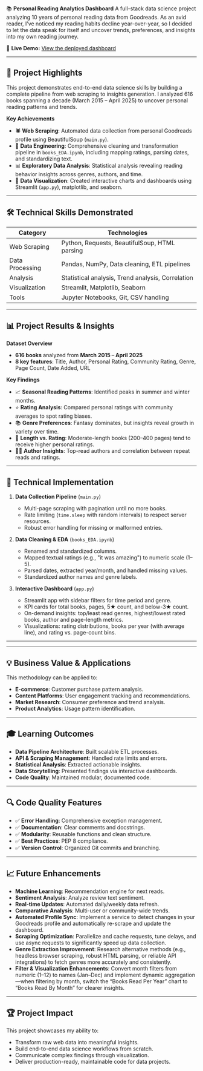 📚 **Personal Reading Analytics Dashboard**
A full-stack data science project analyzing 10 years of personal reading data from Goodreads. As an avid reader, I’ve noticed my reading habits decline year-over-year, so I decided to let the data speak for itself and uncover trends, preferences, and insights into my own reading journey.

🔗 **Live Demo:** [View the deployed dashboard](https://croweigibson-goodreads-reading-project-app-veaciy.streamlit.app/)

---

## 🎯 Project Highlights

This project demonstrates end-to-end data science skills by building a complete pipeline from web scraping to insights generation. I analyzed 616 books spanning a decade (March 2015 – April 2025) to uncover personal reading patterns and trends.

**Key Achievements**

* 🕷️ **Web Scraping**: Automated data collection from personal Goodreads profile using BeautifulSoup (`main.py`).
* 🧹 **Data Engineering**: Comprehensive cleaning and transformation pipeline in `books_EDA.ipynb`, including mapping ratings, parsing dates, and standardizing text.
* 📊 **Exploratory Data Analysis**: Statistical analysis revealing reading behavior insights across genres, authors, and time.
* 🎨 **Data Visualization**: Created interactive charts and dashboards using Streamlit (`app.py`), matplotlib, and seaborn.

---

## 🛠 Technical Skills Demonstrated

| Category        | Technologies                                      |
| --------------- | ------------------------------------------------- |
| Web Scraping    | Python, Requests, BeautifulSoup, HTML parsing     |
| Data Processing | Pandas, NumPy, Data cleaning, ETL pipelines       |
| Analysis        | Statistical analysis, Trend analysis, Correlation |
| Visualization   | Streamlit, Matplotlib, Seaborn                    |
| Tools           | Jupyter Notebooks, Git, CSV handling              |

---

## 📊 Project Results & Insights

**Dataset Overview**

* **616 books** analyzed from **March 2015 – April 2025**
* **8 key features**: Title, Author, Personal Rating, Community Rating, Genre, Page Count, Date Added, URL

**Key Findings**

* 📈 **Seasonal Reading Patterns**: Identified peaks in summer and winter months.
* ⭐ **Rating Analysis**: Compared personal ratings with community averages to spot rating biases.
* 📚 **Genre Preferences**: Fantasy dominates, but insights reveal growth in variety over time.
* 📖 **Length vs. Rating**: Moderate-length books (200–400 pages) tend to receive higher personal ratings.
* 👨‍💼 **Author Insights**: Top-read authors and correlation between repeat reads and ratings.

---

## 🔧 Technical Implementation

1. **Data Collection Pipeline** (`main.py`)

   * Multi-page scraping with pagination until no more books.
   * Rate limiting (`time.sleep` with random intervals) to respect server resources.
   * Robust error handling for missing or malformed entries.

2. **Data Cleaning & EDA** (`books_EDA.ipynb`)

   * Renamed and standardized columns.
   * Mapped textual ratings (e.g., "it was amazing") to numeric scale (1–5).
   * Parsed dates, extracted year/month, and handled missing values.
   * Standardized author names and genre labels.

3. **Interactive Dashboard** (`app.py`)

   * Streamlit app with sidebar filters for time period and genre.
   * KPI cards for total books, pages, 5★ count, and below-3★ count.
   * On-demand insights: top/least read genres, highest/lowest rated books, author and page-length metrics.
   * Visualizations: rating distributions, books per year (with average line), and rating vs. page-count bins.

---

---

## 💡 Business Value & Applications

This methodology can be applied to:

* **E-commerce**: Customer purchase pattern analysis.
* **Content Platforms**: User engagement tracking and recommendations.
* **Market Research**: Consumer preference and trend analysis.
* **Product Analytics**: Usage pattern identification.

---

## 🎓 Learning Outcomes

* **Data Pipeline Architecture**: Built scalable ETL processes.
* **API & Scraping Management**: Handled rate limits and errors.
* **Statistical Analysis**: Extracted actionable insights.
* **Data Storytelling**: Presented findings via interactive dashboards.
* **Code Quality**: Maintained modular, documented code.

---

## 🔍 Code Quality Features

* ✅ **Error Handling**: Comprehensive exception management.
* ✅ **Documentation**: Clear comments and docstrings.
* ✅ **Modularity**: Reusable functions and clean structure.
* ✅ **Best Practices**: PEP 8 compliance.
* ✅ **Version Control**: Organized Git commits and branching.

---

## 📈 Future Enhancements

* **Machine Learning**: Recommendation engine for next reads.
* **Sentiment Analysis**: Analyze review text sentiment.
* **Real-time Updates**: Automated daily/weekly data refresh.
* **Comparative Analysis**: Multi-user or community-wide trends.
* **Automated Profile Sync**: Implement a service to detect changes in your Goodreads profile and automatically re-scrape and update the dashboard.
* **Scraping Optimization**: Parallelize and cache requests, tune delays, and use async requests to significantly speed up data collection.
* **Genre Extraction Improvement**: Research alternative methods (e.g., headless browser scraping, robust HTML parsing, or reliable API integrations) to fetch genres more accurately and consistently.
* **Filter & Visualization Enhancements**: Convert month filters from numeric (1–12) to names (Jan–Dec) and implement dynamic aggregation—when filtering by month, switch the “Books Read Per Year” chart to “Books Read By Month” for clearer insights.

---

## 🏆 Project Impact

This project showcases my ability to:

* Transform raw web data into meaningful insights.
* Build end-to-end data science workflows from scratch.
* Communicate complex findings through visualization.
* Deliver production-ready, maintainable code for data projects.
